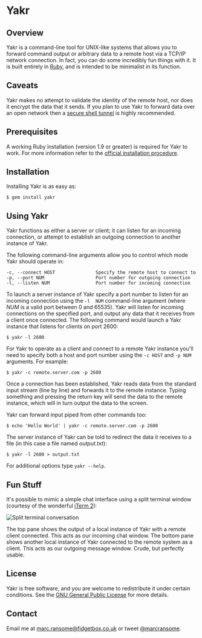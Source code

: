 # Yakr

## Overview
Yakr is a command-line tool for UNIX-like systems that allows you to forward command output or arbitrary data to a remote host via a TCP/IP network connection.  In fact, you can do some incredibly fun things with it.  It is built entirely in [Ruby](http://ruby-lang.org/), and is intended to be minimalist in its function.

## Caveats
Yakr makes no attempt to validate the identity of the remote host, nor does it encrypt the data that it sends.  If you plan to use Yakr to forward data over an open network then a [secure shell tunnel](http://en.wikipedia.org/wiki/Tunneling_protocol#Secure_shell_tunneling) is highly recommended.

## Prerequisites
A working Ruby installation (version 1.9 or greater) is required for Yakr to work.  For more information refer to the [official installation procedure](http://www.ruby-lang.org/en/downloads/).

## Installation
Installing Yakr is as easy as:

	$ gem install yakr

## Using Yakr
Yakr functions as either a server or client; it can listen for an incoming connection, or attempt to establish an outgoing connection to another instance of Yakr.

The following command-line arguments allow you to control which mode Yakr should operate in:

	-c, --connect HOST               Specify the remote host to connect to
	-p, --port NUM                   Port number for outgoing connection
	-l, --listen NUM                 Port number for incoming connection

To launch a server instance of Yakr specify a port number to listen for an incoming connection using the `-l  NUM` command-line argument (where _NUM_ is a valid port between 0 and 65535).  Yakr will listen for incoming connections on the specified port, and output any data that it receives from a client once connected.  The following command would launch a Yakr instance that listens for clients on port 2600:

	$ yakr -l 2600

For Yakr to operate as a client and connect to a remote Yakr instance you'll need to specify both a host and port number using the `-c HOST` and `-p NUM` arguments.  For example:

	$ yakr -c remote.server.com -p 2600

Once a connection has been established, Yakr reads data from the standard input stream (line by line) and forwards it to the remote instance.  Typing something and pressing the return key will send the data to the remote instance, which will in turn output the data to the screen.

Yakr can forward input piped from other commands too:

	$ echo 'Hello World' | yakr -c remote.server.com -p 2600

The server instance of Yakr can be told to redirect the data it receives to a file (in this case a file named _output.txt_):

	$ yakr -l 2600 > output.txt

For additional options type `yakr --help`.

## Fun Stuff
It's possible to mimic a simple chat interface using a split terminal window (courtesy of the wonderful [iTerm 2](http://www.iterm2.com)):

![Split terminal conversation](https://www.fidgetbox.co.uk/github/yakr.png)

The top pane shows the output of a local instance of Yakr with a remote client connected. This acts as our incoming chat window. The bottom pane shows another local instance of Yakr connected to the remote system as a client. This acts as our outgoing message window. Crude, but perfectly usable.

## License
Yakr is free software, and you are welcome to redistribute it under certain conditions.  See the [GNU General Public License](http://www.gnu.org/licenses/gpl.html) for more details.

## Contact
Email me at [marc.ransome@fidgetbox.co.uk](mailto:marc.ransome@fidgetbox.co.uk) or tweet [@marcransome](http://www.twitter.com/marcransome).
